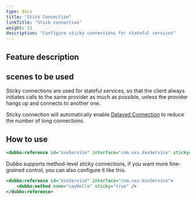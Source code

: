 ```yaml
---
type: docs
title: "Stick Connection"
linkTitle: "Stick connection"
weight: 31
description: "Configure sticky connections for stateful services"
---
```

## Feature description

## scenes to be used
Sticky connections are used for stateful services, so that the client always initiates calls to the same provider as much as possible, unless the provider hangs up and connects to another one.

Sticky connection will automatically enable [Delayed Connection](../lazy-connect) to reduce the number of long connections.

## How to use
```xml
<dubbo:reference id="xxxService" interface="com.xxx.XxxService" sticky="true" />
```

Dubbo supports method-level sticky connections, if you want more fine-grained control, you can also configure it like this.

```xml
<dubbo:reference id="xxxService" interface="com.xxx.XxxService">
    <dubbo:method name="sayHello" sticky="true" />
</dubbo:reference>
```